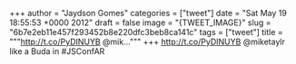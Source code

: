 
+++
author = "Jaydson Gomes"
categories = ["tweet"]
date = "Sat May 19 18:55:53 +0000 2012"
draft = false
image = "{TWEET_IMAGE}"
slug = "6b7e2eb11e457f293452b8e220dfc3beb8ca141c"
tags = ["tweet"]
title = """http://t.co/PyDINUYB @mik..."""
+++
http://t.co/PyDINUYB @miketaylr like a Buda in #JSConfAR
